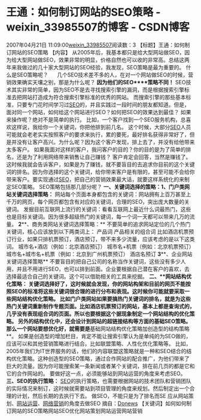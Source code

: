 # 王通：如何制订网站的SEO策略 - weixin_33985507的博客 - CSDN博客
2007年04月21日 11:09:00[weixin_33985507](https://me.csdn.net/weixin_33985507)阅读数：3
【标题】王通：如何制订网站的SEO策略
【内容】
从2005年后，我基本都只是给大型网站做SEO，因为给大型网站做SEO，效果非常的明显，价格自然也可以收的非常高。总结这两年来我做过的几十家大型网站的SEO经验，我发现，SEO策略是最为重要的。
什么是SEO策略呢？
     几个SEO技术差不多的人，在对一个网站做SEO的时候，营销效果确实天壤之别，那是为什么呢？
**因为他们的SEO****策略不同！**
SEO技术其实非常的简单，因为SEO不是去寻找搜索引擎的漏洞，而是根据搜索引擎标准去把网站打造成为符合搜索引擎标准的优秀的网站。
而搜索引擎的那些基本标准，只要专门花时间学习过[SEO](http://www.seo.net.cn/)的，并且实践过一段时间的朋友都知道。但是，面对同一个网站，如何给这个网站进行SEO？如何把SEO的效果达到最佳？
如果来操作呢？绝对不是简单的执行。
比如，一个客户找到一个SEO服务机构，总喜欢这样说，我给你一个关键词，你把他排到前几名。
这个时候，大部分[SEO](http://www.seo.net.cn/)人员可能就会老老实实按照客户的要求来执行，累的要死，最好排名获得非常好了，但是并没有让客户高兴。为什么呢？因为这个客户发现，排上去了，并没有给他带来太多客户。
如果我面对这样的客户，我问客户的目的？你的目的是为了简单的排名，还是为了利用网络带来销售让自己赚钱？
客户肯定会回答，当然是赚钱了。
这时候我就会告诉客户，如果是为了赚钱，就不要盲目的去追求你目前的这个关键词的排名。因为你选择的这个关键词，给你带来客户是有限的，甚至可能不会给你带来客户。要实现通过[SEO](http://www.seo.net.cn/)，把自己的营销效果最大话，就要这样系统化的来制定SEO策略。
SEO策略包括那几部分呢？
**一、****关键词选择的策略：1****、门户类网站关键词选择策略：**
网站每个页面本身都包含的关键词：网站拥有上百万甚至上千万的网页，每个网页都包含有对应的关键词，合理的SEO，突出庞大数量的关键词。
发掘目前互联网上流行的关键词：看看互联网上最近什么词最热门，这些也是目标关键词。因为很多超级热门的关键词，每一个词一天都可以带来几万的流量。
**2****、商务类网站关键词选择策略：**
不要简单的追求网站定位的几个热门关键词，核心应该放到以下两类词上：
产品词
产品相关的组合词
比如酒店机票预订行业，如果只排机票预订，酒店预订，带不来多少流量，应该考虑的是以下这类词。
城市名+酒店（例如：北京酒店预订）
城市名+机票（例如：北京机票预订）
城市名+城市名+机票（例如：北京到广州机票预订）
酒店名预订
**3****、企业网站关键词选择策略**
不要盲目的把自己公司的名称当作关键词，这些没有多少人用，并且不用进行SEO，也可以排到前面。企业要根据自己潜在客户的喜欢，去选择最适合自己的关键词。这个可以借助相关的工具来挖掘。
**二、****网站结构优化策略：**
关键词选择好了，这时候就会发现，你的网站构架和目前的网页不能按照SEO的标准将这些关键词很合理的进行分布和表现。这时候你可能就要采取一些网站结构优化策略。
比如门户类网站如果要搞热门关键词的排名，就是为这些热门关键词重新制作专题页面。比如酒店机票预订的网站，基本上都是查询式的，几乎没有表现组合词的页面。所以也要根据这个据现象制定一个网站结构的优化策略。
另外的结构优化中，还会设计到网站的超链接结构等方面的基础SEO策略。那么一个网站要想优化好，就需要是**基础网站结构优化策略加创造型的结构策略**。
如果是创造型的增加栏目，肯定不能让搜索引擎认为是单纯的为SEO做的，应该可以和其他营销策略进行结合。比如联盟策略、人性化优化策略等。
比如，2005年我们为IT世界服务的话，他们的内容联盟这策略就是一种和SEO结合的结构优化策略。这种创造型的SEO策略，通过合作网站的配合推广，为他们带来了巨大的流量。因为你可能搜索某一条新闻或者某个关键词，排在前几页的都是它和它的合作网站的。
要做好这一点，必须能够站到网站运营的角度来考虑SEO。
**三、****SEO****的执行策略：**
[SEO](http://www.seo.org.cn/)的执行策略，也需要根据网站的技术团队和营销团队的实际情况来制订，这时候就需要站到项目管理的角度来规划。然后制定出一个合理的计划，然后长期的去执行下去。
做SEO，不能只是为了排名而SE
应从网站策划、[网站运营](http://www.tongwang.net/)、[网络营销](http://www.tongwang.cn/)的角度去做SEO
摘自：[Donews](http://www.cnblogs.com/David-weihw/admin/www.donews.com)
【关键词】如何如何制订网站的SEO策略网站SEO优化网站策划网站运营网站营销
